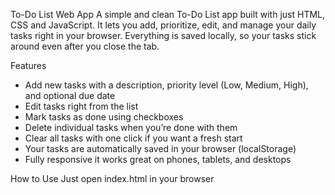 To-Do List Web App
A simple and clean To-Do List app built with just HTML, CSS and JavaScript. It lets you add, prioritize, edit, and manage your daily tasks right in your browser. Everything is saved locally, so your tasks stick around even after you close the tab.

Features
- Add new tasks with a description, priority level (Low, Medium, High), and optional due date
- Edit tasks right from the list
- Mark tasks as done using checkboxes
- Delete individual tasks when you’re done with them
- Clear all tasks with one click if you want a fresh start
- Your tasks are automatically saved in your browser (localStorage)
- Fully responsive it works great on phones, tablets, and desktops

How to Use
Just open index.html in your browser
